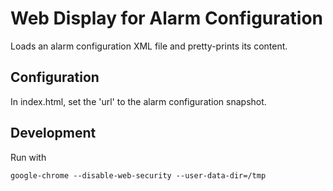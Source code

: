 Web Display for Alarm Configuration
===================================

Loads an alarm configuration XML file and pretty-prints its content.


Configuration
-------------

In index.html, set the 'url' to the alarm configuration snapshot.


Development
-----------

Run with
```
google-chrome --disable-web-security --user-data-dir=/tmp
```